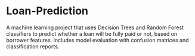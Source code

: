 # Loan-Prediction
A machine learning project that uses Decision Trees and Random Forest classifiers to predict whether a loan will be fully paid or not, based on borrower features. Includes model evaluation with confusion matrices and classification reports.
